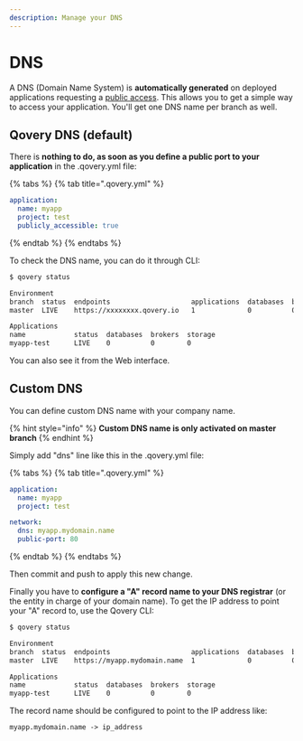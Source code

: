 ```yaml
---
description: Manage your DNS
---
```


# DNS

A DNS \(Domain Name System\) is **automatically generated** on deployed applications requesting a [public access](./#public-access). This allows you to get a simple way to access your application. You'll get one DNS name per branch as well.

## Qovery DNS \(default\)

There is **nothing to do, as soon as you define a public port to your application** in the .qovery.yml file:

{% tabs %}
{% tab title=".qovery.yml" %}
```yaml
application:
  name: myapp
  project: test
  publicly_accessible: true
```
{% endtab %}
{% endtabs %}

To check the DNS name, you can do it through CLI:

```bash
$ qovery status

Environment
branch  status  endpoints                    applications  databases  brokers  storage
master  LIVE    https://xxxxxxxx.qovery.io   1             0          0        0

Applications
name            status  databases  brokers  storage
myapp-test      LIVE    0          0        0
```

You can also see it from the Web interface.

## Custom DNS

You can define custom DNS name with your company name.

{% hint style="info" %}
**Custom DNS name is only activated on master branch**
{% endhint %}

Simply add "dns" line like this in the .qovery.yml file: 

{% tabs %}
{% tab title=".qovery.yml" %}
```yaml
application:
  name: myapp
  project: test

network:
  dns: myapp.mydomain.name
  public-port: 80
```
{% endtab %}
{% endtabs %}

Then commit and push to apply this new change.

Finally you have to **configure a "A" record name to your DNS registrar** \(or the entity in charge of your domain name\). To get the IP address to point your "A" record to, use the Qovery CLI:

```bash
$ qovery status

Environment
branch  status  endpoints                    applications  databases  brokers  storage
master  LIVE    https://myapp.mydomain.name  1             0          0        0

Applications
name            status  databases  brokers  storage
myapp-test      LIVE    0          0        0
```

The record name should be configured to point to the IP address like:

`myapp.mydomain.name -> ip_address`




